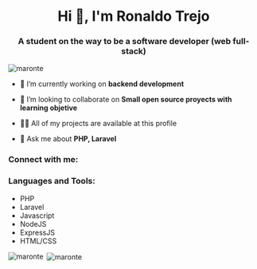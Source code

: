 <h1 align="center">Hi 👋, I'm Ronaldo Trejo</h1>
<h3 align="center">A student on the way to be a software developer (web full-stack)</h3>

<p align="left"> <img src="https://komarev.com/ghpvc/?username=maronte" alt="maronte" /> </p>

- 🔭 I’m currently working on **backend development**

- 👯 I’m looking to collaborate on **Small open source proyects with learning objetive**

- 👨‍💻 All of my projects are available at this profile

- 💬 Ask me about **PHP, Laravel**

<h3 align="left">Connect with me:</h3>
<h3 align="left">Languages and Tools:</h3>
<ul>
  <li>PHP</li>
  <li>Laravel</li>
  <li>Javascript</li>
  <li>NodeJS</li>
  <li>ExpressJS</li>
  <li>HTML/CSS</li>
</ul>

<p><img align="left" src="https://github-readme-stats.vercel.app/api/top-langs/?username=maronte&layout=compact" alt="maronte" /></p>

<p>&nbsp;<img align="center" src="https://github-readme-stats.vercel.app/api?username=maronte&show_icons=true" alt="maronte" /></p>
